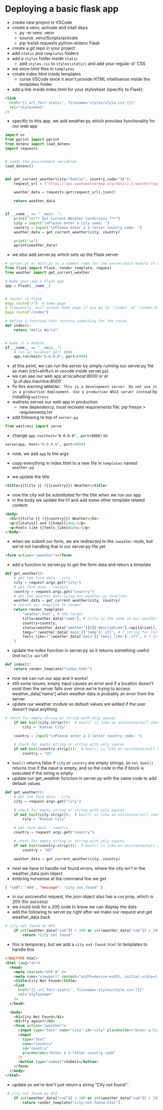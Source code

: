 # Deploying a basic flask app

- create new project in VSCode
- create a venv, activate and intall deps
  - py -m venv .venv
  - source .venv/Scripts/activate
  - pip install requests python-dotenv Flask
- create a git repo in your project
- add `static` and `templates` folders
- add a `styles` folder inside `static`
  - add `styles.css` to `styles\static\` and add your regular ol' CSS
- we store html files in `templates`
- create index.html inside templates
  - curse VSCode since it won't provide HTML intellisense inside the templates folder
- add a link inside index.html for your stylesheet (specific to Flask):

```html
<link
  href="{{ url_for('static', filename='styles/style.css')}}"
  rel="stylesheet"
/>
```

- specific to this app, we add weather.py which provides functionality for our web app

```python
import os
from pprint import pprint
from dotenv import load_dotenv
import requests


# loads the environment variables
load_dotenv()


def get_current_weather(city="Dublin", country_code="IE"):
    request_url = f"https://api.openweathermap.org/data/2.5/weather?appid={os.getenv("API_KEY")}&q={city},{country_code}&units=metric"

    weather_data = requests.get(request_url).json()

    return weather_data


if __name__ == "__main__":
    print("\n*** Get Current Weather Conditions ***")
    city = input("\nPlease enter a city name: ")
    country = input("\nPlease enter a 2-letter country code: ")
    weather_data = get_current_weather(city, country)

    print("\n")
    pprint(weather_data)
```

- we also add server.py which sets up the Flask server

```python
# server.py or main.py is a common name for the server/main module in a flask web app
from flask import Flask, render_template, request
from weather import get_current_weather

# make your app a Flask app
app = Flask(__name__)


# routes in Flask
@app.route("/")  # home page
# frequently, will access home page if you go to '/index' or '/index.html'
@app.route("/index")

# define a function that returns something for the route
def index():
    return "Hello World!"


# make it a module
if __name__ == "__main__":
    # run on locahost port 8000
    app.run(host="0.0.0.0", port=8000)
```

- at this point, we can run the server by simply running our server.py file as main (ctrl+shift+n in vscode inside server.py)
- we can see our web app at localhost:8000 or at 'ip.of.dev.machine:8000'
- fix this warning `WARNING: This is a development server. Do not use it in a production deployment. Use a production WSGI server instead` by installing `waitress`
- waitress serves our web app in production
  - new dependency, must recreate requirements file: pip freeze > requirements.txt
- add following to top of `server.py`

```python
from waitress import serve
```

- change `app.run(host="0.0.0.0", port=8000)` to:

```python
serve(app, host="0.0.0.0", port=8000)
```

- note, we add `app` to the args

- copy everything in index.html to a new file in `templates` named `weather.py`
- we update the title

```html
<title>{{title }} ({{country}}) Weather</title>
```

- now the city will be substituted for the title when we run our app
- in the body we update the h1 and add some other template related content

```html
<body>
  <h1>{{title }} ({{country}}) Weather</h1>
  <p>{{status}} and {{temp}}&deg;</p>
  <p>Feels like {{feels_like}}&deg;</p>
</body>
```

- when we submit our form, we are redirected to the `/weather` route, but we're not handling that in our server.py file yet

```html
<form action="/weather"></form>
```

- add a function to server.py to get the form data and return a template

```python
def get_weather():
    # get the form data - city
    city = request.args.get("city")
    # get form data - country
    country = request.args.get("country")
    # get the weather data using our weather.py function
    weather_data = get_current_weather(city, country)
    # return our template to render
    return render_template(
        "weather.html", # the target
        title=weather_data["name"], # title is the name in our weather.html page
        country=country,
        status=weather_data["weather"][0]["description"].capitalize(),
        temp=f"{weather_data['main']['temp']:.1f}", # f string for formatting
        feels_like=f"{weather_data['main']['feels_like']:.1f}", # f string for formatting
    )
```

- update the index function in server.py so it returns something useful (not `hello world`!)

```python
def index():
    return render_template("index.html")
```

- now we can run our app and it works!
- still some issues, empty input causes an error and if a location doesn't exist then the server falls over since we're trying to access weather_data['name'] when weather data is probably an error from the server
- update our weather module so default values are added if the user doesn't input anything

```python
# check for empty string or string with only spaces
    if not bool(city.strip()):  # bool() is like an existence/null check
        city = "Kansas City"

    country = input("\nPlease enter a 2-letter country code: ")

    # check for empty string or string with only spaces
    if not bool(country.strip()):  # bool() is like an existence/null check
        country = "US"
```

- `bool()` returns false if `city` or `country` are empty strings, so `not bool()` returns true if the input is empty, and so the code in the if block is executed if the string is empty
- update our get_weather function in server.py with the same code to add default values

```python
def get_weather():
    # get the form data - city
    city = request.args.get("city")

    # check for empty string or string with only spaces
    if not bool(city.strip()):  # bool() is like an existence/null check
        city = "Kansas City"

    # get form data - country
    country = request.args.get("country")

    # check for empty string or string with only spaces
    if not bool(country.strip()):  # bool() is like an existence/null check
        country = "US"

    weather_data = get_current_weather(city, country)
```

- next we have to handle not found errors, where the city isn't in the weather_data json object
- entering nonsense at the command line we get

```json
{ "cod": "404", "message": "city not found" }
```

- in our successful request, the json object also has a `cod` prop, which is 200 (for success)
- we could look for a 200 code to know we can display the data
- add the following to server.py right after we make our request and get weather_data back

```python
# city not found by API
    if int(weather_data["cod"]) < 200 or int(weather_data["cod"]) > 299:
        return "City not found"
```

- this is temporary, but we add a `city-not-found.html` to templates to handle this

```html
<!DOCTYPE html>
<html lang="en">
  <head>
    <meta charset="UTF-8" />
    <meta name="viewport" content="width=device-width, initial-scale=1.0" />
    <title>City Not Found</title>
    <link
      href="{{ url_for('static', filename='styles/style.css')}}"
      rel="stylesheet"
    />
  </head>

  <body>
    <h1>City Not Found</h1>
    <h2>Try again?</h2>
    <form action="/weather">
      <input type="text" name="city" id="city" placeholder="Enter a City" />
      <input
        type="text"
        name="country"
        id="country"
        placeholder="Enter a 2-letter country code"
      />
      <button type="submit">Submit</button>
    </form>
  </body>
</html>
```

- update so we're don't just return a string "City not found":

```python
 # city not found by API
    if int(weather_data["cod"]) < 200 or int(weather_data["cod"]) > 299:
        return render_template("city-not-found.html")
```
